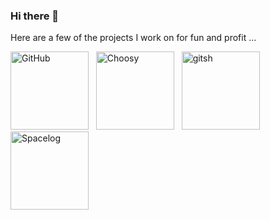 ### Hi there 👋

Here are a few of the projects I work on for fun and profit …

[<img alt="GitHub" src="https://www.georgebrock.com/images/logos/github.png" width="125">](https://www.github.com)&nbsp;&nbsp;
[<img alt="Choosy" src="https://www.georgebrock.com/images/logos/choosy.png" width="125">](https://www.choosyosx.com)&nbsp;&nbsp;
[<img alt="gitsh" src="https://www.georgebrock.com/images/logos/gitsh.png" width="125">](https://www.github.com/thoughtbot/gitsh)&nbsp;&nbsp;
[<img alt="Spacelog" src="https://www.georgebrock.com/images/logos/spacelog.png" width="125">](https://www.github.com/spacelog)

<!--
**georgebrock/georgebrock** is a ✨ _special_ ✨ repository because its `README.md` (this file) appears on your GitHub profile.

Here are some ideas to get you started:

- 🔭 I’m currently working on ...
- 🌱 I’m currently learning ...
- 👯 I’m looking to collaborate on ...
- 🤔 I’m looking for help with ...
- 💬 Ask me about ...
- 📫 How to reach me: ...
- 😄 Pronouns: ...
- ⚡ Fun fact: ...
-->
